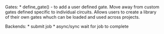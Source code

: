 Gates:
	* define_gate() - to add a user defined gate. Move away from custom gates defined specific to individual circuits.
	  Allows users to create a library of their own gates whuch can be loaded and used across projects.

Backends:
	* submit job
	* async/sync wait for job to complete
